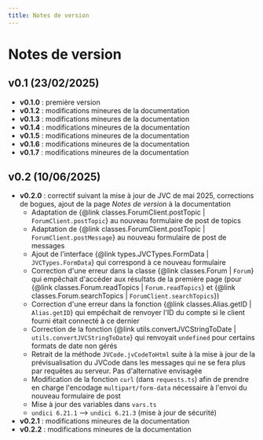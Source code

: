 ```yaml
---
title: Notes de version
---
```


# Notes de version

## v0.1 (23/02/2025)

- **v0.1.0** : première version
- **v0.1.2** : modifications mineures de la documentation
- **v0.1.3** : modifications mineures de la documentation
- **v0.1.4** : modifications mineures de la documentation
- **v0.1.5** : modifications mineures de la documentation
- **v0.1.6** : modifications mineures de la documentation
- **v0.1.7** : modifications mineures de la documentation

## v0.2 (10/06/2025)

- **v0.2.0** : correctif suivant la mise à jour de JVC de mai 2025, corrections de bogues, ajout de la page *Notes de version* à la documentation
    * Adaptation de {@link classes.ForumClient.postTopic | `ForumClient.postTopic`} au nouveau formulaire de post de topics
    * Adaptation de {@link classes.ForumClient.postTopic | `ForumClient.postMessage`} au nouveau formulaire de post de messages
    * Ajout de l'interface {@link types.JVCTypes.FormData | `JVCTypes.FormData`} qui correspond à ce nouveau formulaire
    * Correction d'une erreur dans la classe {@link classes.Forum | `Forum`} qui empêchait d'accéder aux résultats de la première page (pour {@link classes.Forum.readTopics | `Forum.readTopics`} et {@link classes.Forum.searchTopics | `ForumClient.searchTopics`})
    * Correction d'une erreur dans la fonction {@link classes.Alias.getID | `Alias.getID`} qui empêchait de renvoyer l'ID du compte si le client fourni était connecté à ce dernier
    * Correction de la fonction {@link utils.convertJVCStringToDate | `utils.convertJVCStringToDate`} qui renvoyait `undefined` pour certains formats de date non gérés
    * Retrait de la méthode `JVCode.jvCodeToHtml` suite à la mise à jour de la prévisualisation du JVCode dans les messages qui ne se fera plus par requêtes au serveur. Pas d'alternative envisagée
    * Modification de la fonction `curl` (dans `requests.ts`) afin de prendre en charge l'encodage `multipart/form-data` nécessaire à l'envoi du nouveau formulaire de post
    * Mise à jour des variables dans `vars.ts`
    * `undici 6.21.1` --> `undici 6.21.3` (mise à jour de sécurité)
- **v0.2.1** : modifications mineures de la documentation
- **v0.2.2** : modifications mineures de la documentation